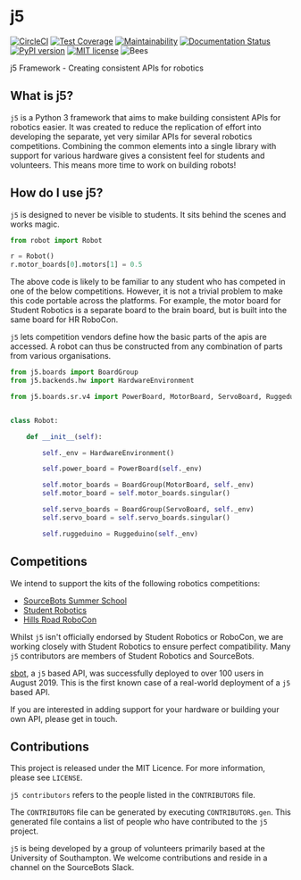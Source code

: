 # j5

[![CircleCI](https://circleci.com/gh/j5api/j5.svg?style=svg)](https://circleci.com/gh/j5api/j5)
[![Test Coverage](https://api.codeclimate.com/v1/badges/54e440aba5a51c9ee133/test_coverage)](https://codeclimate.com/github/j5api/j5/test_coverage)
[![Maintainability](https://api.codeclimate.com/v1/badges/54e440aba5a51c9ee133/maintainability)](https://codeclimate.com/github/j5api/j5/maintainability)
[![Documentation Status](https://readthedocs.org/projects/j5/badge/?version=master)](https://j5.readthedocs.io/en/master/?badge=master)
[![PyPI version](https://badge.fury.io/py/j5.svg)](https://badge.fury.io/py/j5)
[![MIT license](https://img.shields.io/badge/license-MIT-brightgreen.svg?style=flat)](https://opensource.org/licenses/MIT)
![Bees](https://img.shields.io/badge/bees-110%25-yellow.svg)

j5 Framework - Creating consistent APIs for robotics

## What is j5?

`j5` is a Python 3 framework that aims to make building consistent APIs for robotics easier. It was created to reduce the replication of effort into developing the separate, yet very similar APIs for several robotics competitions. Combining the common elements into a single library with support for various hardware gives a consistent feel for students and volunteers. This means more time to work on building robots!

## How do I use j5?

`j5` is designed to never be visible to students. It sits behind the scenes and works magic.

```python
from robot import Robot

r = Robot()
r.motor_boards[0].motors[1] = 0.5
```

The above code is likely to be familiar to any student who has competed in one of the below competitions. However, it is not a trivial problem to make this code portable across the platforms. For example, the motor board for Student Robotics is a separate board to the brain board, but is built into the same board for HR RoboCon.

`j5` lets competition vendors define how the basic parts of the apis are accessed. A robot can thus be constructed from any combination of parts from various organisations.

```python
from j5.boards import BoardGroup
from j5.backends.hw import HardwareEnvironment

from j5.boards.sr.v4 import PowerBoard, MotorBoard, ServoBoard, Ruggeduino


class Robot:

    def __init__(self):

        self._env = HardwareEnvironment()

        self.power_board = PowerBoard(self._env)

        self.motor_boards = BoardGroup(MotorBoard, self._env)
        self.motor_board = self.motor_boards.singular()

        self.servo_boards = BoardGroup(ServoBoard, self._env)
        self.servo_board = self.servo_boards.singular()

        self.ruggeduino = Ruggeduino(self._env)

```

## Competitions

We intend to support the kits of the following robotics competitions:

- [SourceBots Summer School](https://sourcebots.co.uk/)
- [Student Robotics](https://studentrobotics.org/)
- [Hills Road RoboCon](https://hr-robocon.org/)

Whilst `j5` isn't officially endorsed by Student Robotics or RoboCon, we are working closely with Student Robotics to ensure perfect compatibility. Many `j5` contributors are members of Student Robotics and SourceBots.

[sbot](https://github.com/sourcebots/sbot), a `j5` based API, was successfully deployed to over 100 users in August 2019. This is the first known case of a real-world deployment of a `j5` based API.

If you are interested in adding support for your hardware or building your own API, please get in touch.

## Contributions

This project is released under the MIT Licence. For more information, please see `LICENSE`.

`j5 contributors` refers to the people listed in the `CONTRIBUTORS` file.

The `CONTRIBUTORS` file can be generated by executing `CONTRIBUTORS.gen`. This generated file contains a list of people who have contributed to the `j5` project.

`j5` is being developed by a group of volunteers primarily based at the University of Southampton. We welcome contributions and reside in a channel on the SourceBots Slack.
